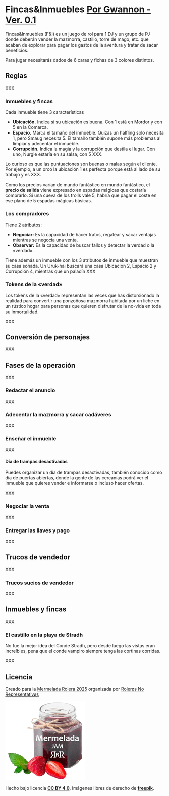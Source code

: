 # Fincas&Inmuebles [Por Gwannon - Ver. 0.1](https://gwannon.itch.io/fincas-e-inmuebles)

Fincas&Inmuebles (F&I) es un juego de rol para 1 DJ y un grupo de PJ donde deberán vender la mazmorra, castillo, torre de mago, etc. que acaban de explorar para pagar los gastos de la aventura y tratar de sacar beneficios.

Para jugar necesitarás dados de 6 caras y fichas de 3 colores distintos.

## Reglas

XXX

### Inmuebles y fincas

Cada inmueble tiene 3 características

* **Ubicación.** Indica si su ubicación es buena. Con 1 está en Mordor y con 5 en la Comarca.
* **Espacio.** Marca el tamaño del inmueble. Quizas un halfling solo necesita 1, pero Smaug necesita 5. El tamaño también supone más problemas al limpiar y adecentar el inmueble.
* **Corrupción.** Indica la magia y la corrupción que destila el lugar. Con uno, Nurgle estaría en su salsa, con 5 XXX.

Lo curioso es que las puntuaciones son buenas o malas según el cliente. Por ejemplo, a un orco la ubicación 1 es perfecta porque está al lado de su trabajo y es XXX.

Como los precios varían de mundo fantástico en mundo fantástico, el **precio de salida** viene expresado en espadas mágicas que costaría comprarlo. Si una cueva de los trolls vale 5, habría que pagar el coste en ese plano de 5 espadas mágicas básicas.

### Los compradores

Tiene 2 atributos:

* **Negociar:** Es la capacidad de hacer tratos, regatear y sacar ventajas mientras se negocia una venta.
* **Observar:** Es la capacidad de buscar fallos y detectar la verdad o la «verdad».

Tiene además un inmueble con los 3 atributos de inmueble que muestran su casa soñada. Un Uruk-hai buscará una casa Ubicación 2, Espacio 2 y Corrupción 4, mientras que un paladín XXX

### Tokens de la «verdad»

Los tokens de la «verdad» representan las veces que has distorsionado la realidad para convertir una ponzoñosa mazmorra habitada por un liche en un rústico hogar para personas que quieren disfrutar de la no-vida en toda su inmortalidad.

XXX

## Conversión de personajes

XXX

## Fases de la operación

XXX

### Redactar el anuncio

XXX

### Adecentar la mazmorra y sacar cadáveres

XXX

### Enseñar el inmueble

XXX

#### Día de trampas desactivadas

Puedes organizar un día de trampas desactivadas, también conocido como día de puertas abiertas, donde la gente de las cercanías podrá ver el inmueble que quieres vender e informarse o incluso hacer ofertas.

XXX

### Negociar la venta

XXX

### Entregar las llaves y pago

XXX

## Trucos de vendedor

XXX

### Trucos sucios de vendedor

XXX

## Inmuebles y fincas

XXX

### El castillo en la playa de Stradh

No fue la mejor idea del Conde Stradh, pero desde luego las vistas eran increíbles, pena que el conde vampiro siempre tenga las cortinas corridas.

XXX

## Licencia

Creado para la [Mermelada Rolera 2025](https://itch.io/jam/mermelada-rolera-rnr-2025) organizada por [Rolerøs No Representativøs](https://rolerosnorepresentativos.itch.io/)

[![Mermelada Rolera 2025](./images/mermelada-rolera.png "Mermelada Rolera 2025")](https://itch.io/jam/mermelada-rolera-rnr-2025 "Mermelada Rolera 2025")

Hecho bajo licencia **[CC BY 4.0](https://creativecommons.org/licenses/by/4.0/legalcode.es)**. Imágenes libres de derecho de **[freepik](https://www.freepik.com/)**.